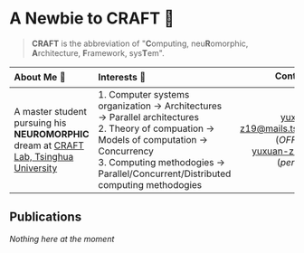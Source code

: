 # A Newbie to CRAFT :rocket:

> **CRAFT** is the abbreviation of "**C**omputing, neu**R**omorphic, **A**rchitecture, **F**ramework, sys**T**em". 

|About Me :beginner:|Interests :microscope:|Contact :envelope:|
|:-|:-|:-:|
|A master student pursuing his **NEUROMORPHIC** dream at [CRAFT Lab, Tsinghua University](https://craft.cs.tsinghua.edu.cn/) |1. Computer systems organization $\rightarrow$ Architectures $\rightarrow$ Parallel architectures </br> 2. Theory of compuation $\rightarrow$ Models of computation $\rightarrow$ Concurrency </br> 3. Computing methodogies $\rightarrow$ Parallel/Concurrent/Distributed computing methodogies|[yuxuan-z19@mails.tsinghua.edu.cn](mailto:yuxuan-z19@mails.tsinghua.edu.cn) (_OFFICIAL_) </br> [yuxuan-z19@qq.com](mailto:yuxuan-z19@qq.com) (_personal_)|

## Publications

*Nothing here at the moment*
